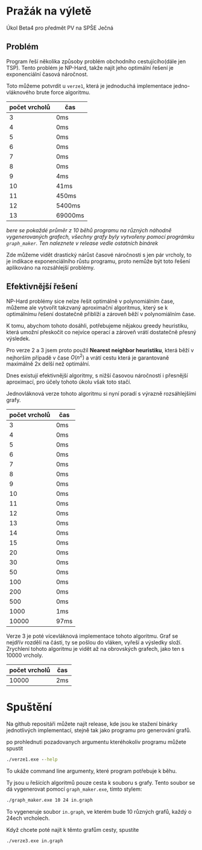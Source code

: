 # Pražák na výletě
Úkol Beta4 pro předmět PV na SPŠE Ječná

## Problém
Program řeší několika způsoby problém obchodního cestujícího(dále jen TSP). Tento problém je NP-Hard, takže najít jeho optimální řešení je exponenciální časová náročnost.

Toto můžeme potvrdit u `verze1`, která je jednoduchá implementace jedno-vláknového brute force algoritmu. 

| počet vrcholů | čas     |
| ------------- | ------- |
| 3             | 0ms     |
| 4             | 0ms     |
| 5             | 0ms     |
| 6             | 0ms     |
| 7             | 0ms     |
| 8             | 0ms     |
| 9             | 4ms     |
| 10            | 41ms    |
| 11            | 450ms   |
| 12            | 5400ms  |
| 13            | 69000ms |

*bere se pokaždé průměr z 10 běhů programu na různých náhodně vygenerovaných grafech, všechny grafy byly vytvořeny pomocí prográmku `graph_maker`. Ten naleznete v release vedle ostatních binárek*

Zde můžeme vidět drastický nárůst časové náročnosti s jen pár vrcholy, to je indikace exponenciálního růstu programu, proto nemůže být toto řešení aplikováno na rozsáhlejší problémy.

## Efektivnější řešení
NP-Hard problémy sice nelze řešit optimálně v polynomiálním čase, můžeme ale vytvořit takzvaný aproximační algoritmus, který se k optimálnímu řešení dostatečně přiblíží a zároveň běží v polynomiálním čase. 

K tomu, abychom tohoto dosáhli, potřebujeme nějakou greedy heuristiku, která umožní přeskočit co nejvíce operací a zároveň vrátí dostatečně přesný výsledek.

Pro verze 2 a 3 jsem proto použil **Nearest neighbor heuristiku**, která běží v nejhorším případě v čase $O(n^2)$ a vrátí cestu která je garantovaně maximálně 2x delší než optimální.

Dnes existují efektivnější algoritmy, s nižší časovou náročností i přesnější aproximací, pro účely tohoto úkolu však toto stačí. 

Jednovláknová verze tohoto algoritmu si nyní poradí s výrazně rozsáhlejšími grafy. 

| počet vrcholů | čas  |
| ------------- | ---- |
| 3             | 0ms  |
| 4             | 0ms  |
| 5             | 0ms  |
| 6             | 0ms  |
| 7             | 0ms  |
| 8             | 0ms  |
| 9             | 0ms  |
| 10            | 0ms  |
| 11            | 0ms  |
| 12            | 0ms  |
| 13            | 0ms  |
| 14            | 0ms  |
| 15            | 0ms  |
| 20            | 0ms  |
| 30            | 0ms  |
| 50            | 0ms  |
| 100           | 0ms  |
| 200           | 0ms  |
| 500           | 0ms  |
| 1000          | 1ms  |
| 10000         | 97ms |


Verze 3 je poté vícevláknová implementace tohoto algoritmu. Graf se nejdřív rozdělí na části, ty se pošlou do vláken, vyřeší a výsledky složí. Zrychlení tohoto algoritmu je vidět až na obrovských grafech, jako ten s 10000 vrcholy.

| počet vrcholů | čas |
| ------------- | --- |
| 10000         | 2ms    |

# Spuštění
Na github repositáři můžete najít release, kde jsou ke stažení binárky jednotlivých implementací, stejně tak jako programu pro generování grafů. 

po prohlednuti pozadovanych argumentu kteréhokoliv programu můžete spustit
```cmd
./verze1.exe --help
```
To ukáže command line argumenty, které program potřebuje k běhu.

Ty jsou u řešících algoritmů pouze cesta k souboru s grafy. Tento soubor se dá vygenerovat pomocí `graph_maker.exe`, tímto stylem:

```cmd
./graph_maker.exe 10 24 in.graph
```
To vygeneruje soubor `in.graph`, ve kterém bude 10 různých grafů, každý o 24ech vrcholech. 

Když chcete poté najít k těmto grafům cesty, spustíte
```cmd
./verze3.exe in.graph
```
